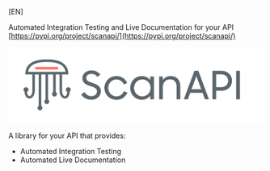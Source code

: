 [EN]

Automated Integration Testing and Live Documentation for your API [https://pypi.org/project/scanapi/](https://pypi.org/project/scanapi/)

![ScanAPI Header](/assets/scanapi.png)

A library for your API that provides:

- Automated Integration Testing
- Automated Live Documentation
